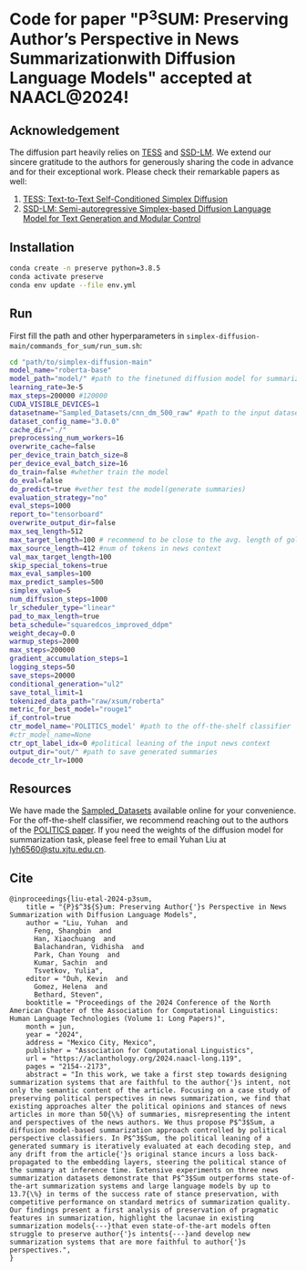 # Code for paper "P$^3$SUM: Preserving Author’s Perspective in News Summarizationwith Diffusion Language Models" accepted at NAACL@2024!

## Acknowledgement
The diffusion part heavily relies on [TESS](https://github.com/allenai/tess-diffusion) and [SSD-LM](https://github.com/xhan77/ssd-lm).  We extend our sincere gratitude to the authors for generously sharing the code in advance and for their exceptional work. Please check their remarkable papers as well:
1. [TESS: Text-to-Text Self-Conditioned Simplex Diffusion](https://arxiv.org/abs/2305.08379)
2. [SSD-LM: Semi-autoregressive Simplex-based Diffusion Language Model for Text Generation and Modular Control](https://arxiv.org/abs/2210.17432)

## Installation

```sh
conda create -n preserve python=3.8.5
conda activate preserve
conda env update --file env.yml
```
## Run
First fill the path and other hyperparameters in ```simplex-diffusion-main/commands_for_sum/run_sum.sh```:
```sh
cd "path/to/simplex-diffusion-main"
model_name="roberta-base"
model_path="model/" #path to the finetuned diffusion model for summarization task
learning_rate=3e-5
max_steps=200000 #120000
CUDA_VISIBLE_DEVICES=1
datasetname="Sampled_Datasets/cnn_dm_500_raw" #path to the input datasets
dataset_config_name="3.0.0"
cache_dir="./"
preprocessing_num_workers=16
overwrite_cache=false
per_device_train_batch_size=8
per_device_eval_batch_size=16
do_train=false #whether train the model
do_eval=false
do_predict=true #wether test the model(generate summaries)
evaluation_strategy="no"
eval_steps=1000
report_to="tensorboard"
overwrite_output_dir=false
max_seq_length=512
max_target_length=100 # recommend to be close to the avg. length of gold summary 
max_source_length=412 #num of tokens in news context
val_max_target_length=100
skip_special_tokens=true
max_eval_samples=100
max_predict_samples=500
simplex_value=5
num_diffusion_steps=1000
lr_scheduler_type="linear"
pad_to_max_length=true
beta_schedule="squaredcos_improved_ddpm"
weight_decay=0.0
warmup_steps=2000
max_steps=200000
gradient_accumulation_steps=1
logging_steps=50
save_steps=20000
conditional_generation="ul2"
save_total_limit=1
tokenized_data_path="raw/xsum/roberta"
metric_for_best_model="rouge1"
if_control=true
ctr_model_name='POLITICS_model' #path to the off-the-shelf classifier
#ctr_model_name=None
ctr_opt_label_idx=0 #political leaning of the input news context
output_dir="out/" #path to save generated summaries
decode_ctr_lr=1000
```
## Resources
We have made the [Sampled_Datasets](https://drive.google.com/file/d/1qIYjVl9wI-BYYO9C1XRgOsgEyFm-Xd7o/view?usp=sharing) available online for your convenience. For the off-the-shelf classifier, we recommend reaching out to the authors of the [POLITICS paper](https://arxiv.org/abs/2205.00619). If you need the weights of the diffusion model for summarization task, please feel free to email Yuhan Liu at lyh6560@stu.xjtu.edu.cn.

## Cite
```
@inproceedings{liu-etal-2024-p3sum,
    title = "{P}$^3${S}um: Preserving Author{'}s Perspective in News Summarization with Diffusion Language Models",
    author = "Liu, Yuhan  and
      Feng, Shangbin  and
      Han, Xiaochuang  and
      Balachandran, Vidhisha  and
      Park, Chan Young  and
      Kumar, Sachin  and
      Tsvetkov, Yulia",
    editor = "Duh, Kevin  and
      Gomez, Helena  and
      Bethard, Steven",
    booktitle = "Proceedings of the 2024 Conference of the North American Chapter of the Association for Computational Linguistics: Human Language Technologies (Volume 1: Long Papers)",
    month = jun,
    year = "2024",
    address = "Mexico City, Mexico",
    publisher = "Association for Computational Linguistics",
    url = "https://aclanthology.org/2024.naacl-long.119",
    pages = "2154--2173",
    abstract = "In this work, we take a first step towards designing summarization systems that are faithful to the author{'}s intent, not only the semantic content of the article. Focusing on a case study of preserving political perspectives in news summarization, we find that existing approaches alter the political opinions and stances of news articles in more than 50{\%} of summaries, misrepresenting the intent and perspectives of the news authors. We thus propose P$^3$Sum, a diffusion model-based summarization approach controlled by political perspective classifiers. In P$^3$Sum, the political leaning of a generated summary is iteratively evaluated at each decoding step, and any drift from the article{'}s original stance incurs a loss back-propagated to the embedding layers, steering the political stance of the summary at inference time. Extensive experiments on three news summarization datasets demonstrate that P$^3$Sum outperforms state-of-the-art summarization systems and large language models by up to 13.7{\%} in terms of the success rate of stance preservation, with competitive performance on standard metrics of summarization quality. Our findings present a first analysis of preservation of pragmatic features in summarization, highlight the lacunae in existing summarization models{---}that even state-of-the-art models often struggle to preserve author{'}s intents{---}and develop new summarization systems that are more faithful to author{'}s perspectives.",
}

```